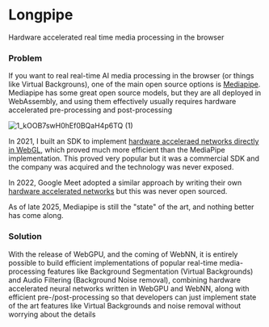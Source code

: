 # Longpipe
Hardware accelerated real time media processing in the browser

### Problem
If you want to real real-time AI media processing in the browser (or things like Virtual Backgrouns), one of the main open source options is [Mediapipe](https://github.com/google-ai-edge/mediapipe). Mediapipe has some great open source models, but they are all deployed in WebAssembly, and using them effectively usually requires hardware accelerated pre-processing and post-processing

![1_kOOB7swH0hEf0BQaH4p6TQ (1)](https://github.com/user-attachments/assets/62932072-c5b2-445e-b5d8-a2bd5bb72920)


In 2021, I built an SDK to implement [hardware acceleraed networks directly in WebGL](https://medium.com/vectorly/building-a-more-efficient-background-segmentation-model-than-google-74ecd17392d5), which proved much more efficient than the MediaPipe implementation. This proved very popular but it was a commercial SDK and the company was acquired and the technology was never exposed.

In 2022, Google Meet adopted a similar approach by writing their own [hardware accelerated networks](https://research.google/blog/high-definition-segmentation-in-google-meet/) but this was never open sourced. 


As of late 2025, Mediapipe is still the "state" of the art, and nothing better has come along.

### Solution

With the release of WebGPU, and the coming of WebNN, it is entirely possible to build efficient implementations of popular real-time media-processing features like Background Segmentation (Virtual Backgrounds) and Audio Filtering (Background Noise removal), combining hardware accelerated neural networks written in WebGPU and WebNN, along with efficient pre-/post-processing so that developers can just implement state of the art features like Virtual Backgrounds and noise removal without worrying about the details

